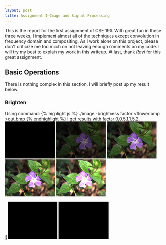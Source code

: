 ```yaml
---
layout: post
title: Assignment I—Image and Signal Processing
---
```

This is the report for the first assignment of CSE 190. With great fun in these three weeks, I implement almost all of the techniques except convolution in frequency domain and compositing. As I work alone on this project, please don't criticize me too much on not leaving enough comments on my code. I will try my best to explain my work in this writeup. At last, thank *Ravi* for this great assignment.

## Basic Operations
There is nothing complex in this section. I will briefly post up my result below. 

### Brighten
Using command:
{% highlight js %}
./image -brightness factor <flower.bmp >out.bmp
{% endhighlight %} 
I get results with factor 0,0.5,1,1.5,2.
![placeholder](../img/bri0.bmp "0") 
![placeholder](../img/bri0.5.bmp "0.5")
![placeholder](../img/bri1.bmp "1")
![placeholder](../img/bri1.5.bmp "1.5")
![placeholder](../img/bri2.bmp "2")

![alt 0](../img/bri0.bmp "0") 
![alt 0](../img/bri0.bmp "0") 